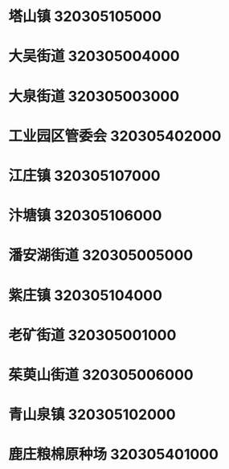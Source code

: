 # 塔山镇 320305105000
# 大吴街道 320305004000
# 大泉街道 320305003000
# 工业园区管委会 320305402000
# 江庄镇 320305107000
# 汴塘镇 320305106000
# 潘安湖街道 320305005000
# 紫庄镇 320305104000
# 老矿街道 320305001000
# 茱萸山街道 320305006000
# 青山泉镇 320305102000
# 鹿庄粮棉原种场 320305401000
